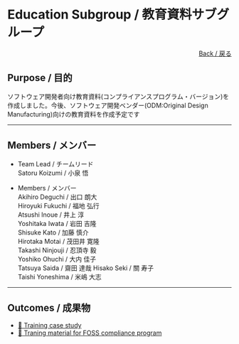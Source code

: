 # Education Subgroup / 教育資料サブグループ

<div style="text-align: right;">
<a href="/OpenChain-JWG/">Back / 戻る</a>
</div>

## Purpose / 目的

ソフトウェア開発者向け教育資料(コンプライアンスプログラム・バージョン)を作成しました。今後、ソフトウェア開発ベンダー(ODM:Original Design Manufacturing)向けの教育資料を作成予定です

---

## Members / メンバー

- Team Lead / チームリード  
Satoru Koizumi / 小泉 悟  

- Members / メンバー  
Akihiro Deguchi / 出口 朗大  
Hiroyuki Fukuchi / 福地 弘行  
Atsushi Inoue / 井上 淳  
Yoshitaka Iwata / 岩田 吉隆  
Shisuke Kato / 加藤 慎介  
Hirotaka Motai / 茂田井 寛隆  
Takashi Ninjouji / 忍頂寺 毅  
Yoshiko Ohuchi / 大内 佳子  
Tatsuya Saida / 齋田 達哉
Hisako Seki / 關 寿子  
Taishi Yoneshima / 米嶋 大志  

---

## Outcomes / 成果物

- [&#x1f4c2; Training case study](https://github.com/OpenChain-Project/Onboarding-JWG/tree/master/CaseStudy/Training)  
- [&#x1f4c2; Traning material for FOSS compliance program](https://github.com/OpenChain-Project/Onboarding-JWG/tree/master/Education_Material/Training)

